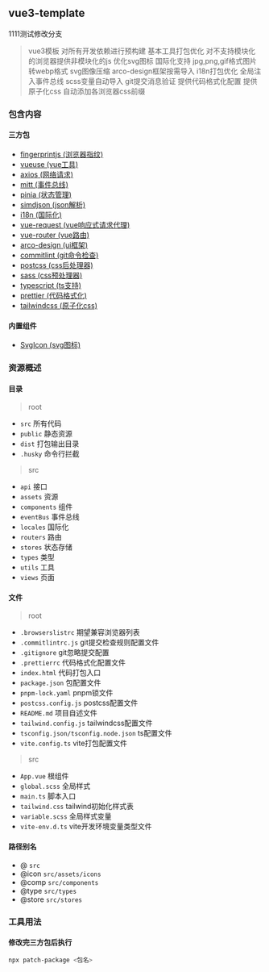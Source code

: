 ## vue3-template


1111测试修改分支




> vue3模板
> 对所有开发依赖进行预构建
> 基本工具打包优化
> 对不支持模块化的浏览器提供非模块化的js
> 优化svg图标
> 国际化支持
> jpg,png,gif格式图片转webp格式
> svg图像压缩
> arco-design框架按需导入
> i18n打包优化
> 全局注入事件总线
> scss变量自动导入
> git提交消息验证
> 提供代码格式化配置
> 提供原子化css
> 自动添加各浏览器css前缀

### 包含内容

#### 三方包

- [fingerprintjs (浏览器指纹)](https://github.com/fingerprintjs/fingerprintjs)
- [vueuse (vue工具)](https://vueuse.org/guide/)
- [axios (网络请求)](https://axios-http.com/docs/intro)
- [mitt (事件总线)](https://github.com/developit/mitt?tab=readme-ov-file#readme)
- [pinia (状态管理)](https://pinia.web3doc.top/introduction.html)
- [simdjson (json解析)](https://github.com/luizperes/simdjson_nodejs#readme)
- [i18n (国际化)](https://vue-i18n.intlify.dev/guide/)
- [vue-request (vue响应式请求代理)](https://www.attojs.org/guide/introduction.html)
- [vue-router (vue路由)](https://router.vuejs.org/zh/guide/)
- [arco-design (ui框架)](https://arco.design/vue/docs/start)
- [commitlint (git命令检查)](https://commitlint.js.org/#/)
- [postcss (css后处理器)](https://postcss.org/)
- [sass (css预处理器)](https://sass-lang.com/documentation/)
- [typescript (ts支持)](https://www.typescriptlang.org/docs/)
- [prettier (代码格式化)](https://prettier.io/docs/en/)
- [tailwindcss (原子化css)](https://tailwindcss.com/docs/installation)

#### 内置组件

- [SvgIcon (svg图标)](./src/components/SvgIcon.vue)

### 资源概述

#### 目录

> root

- `src` 所有代码
- `public` 静态资源
- `dist` 打包输出目录
- `.husky` 命令行拦截

> src

- `api` 接口
- `assets` 资源
- `components` 组件
- `eventBus` 事件总线
- `locales` 国际化
- `routers` 路由
- `stores` 状态存储
- `types` 类型
- `utils` 工具
- `views` 页面

#### 文件

> root

- `.browserslistrc` 期望兼容浏览器列表
- `.commitlintrc.js` git提交检查规则配置文件
- `.gitignore` git忽略提交配置
- `.prettierrc` 代码格式化配置文件
- `index.html` 代码打包入口
- `package.json` 包配置文件
- `pnpm-lock.yaml` pnpm锁文件
- `postcss.config.js` postcss配置文件
- `README.md` 项目自述文件
- `tailwind.config.js` tailwindcss配置文件
- `tsconfig.json/tsconfig.node.json` ts配置文件
- `vite.config.ts` vite打包配置文件

> src

- `App.vue` 根组件
- `global.scss` 全局样式
- `main.ts` 脚本入口
- `tailwind.css` tailwind初始化样式表
- `variable.scss` 全局样式变量
- `vite-env.d.ts` vite开发环境变量类型文件

#### 路径别名

- @ `src`
- @icon `src/assets/icons`
- @comp `src/components`
- @type `src/types`
- @store `src/stores`

### 工具用法

#### 修改完三方包后执行

```bash
npx patch-package <包名>
```
